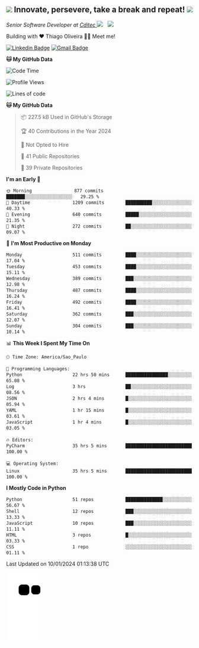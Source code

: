 <h2><img src="https://emojis.slackmojis.com/emojis/images/1531849430/4246/blob-sunglasses.gif?1531849430" width="30"/> Innovate, persevere, take a break and repeat! <img src="https://media.giphy.com/media/12oufCB0MyZ1Go/giphy.gif" width="50"></h2>
<img align='right' src="https://media.giphy.com/media/M9gbBd9nbDrOTu1Mqx/giphy.gif" width="230">
<p><em>Senior Software Developer at <a href="https://www.cditec.com.br/">Cditec
</a><img src="https://media.giphy.com/media/WUlplcMpOCEmTGBtBW/giphy.gif" width="30"> 
</em></p>



Building with ❤️ Thiago Oliveira 👋🏽 Meet me!

[![Linkedin Badge](https://img.shields.io/badge/-Thiago-blue?style=flat-square&logo=Linkedin&logoColor=white&link=https://www.linkedin.com/in/tgmarinho/)](https://www.linkedin.com/in/thiagoceconelo/) 
[![Gmail Badge](https://img.shields.io/badge/-thiceconelo@gmail.com-c14438?style=flat-square&logo=Gmail&logoColor=white&link=mailto:thiceconelo@gmail.com)](mailto:thiceconelo@gmail.com)

</em></p>

<!-- <span style="height ">
![Anurag's GitHub stats](https://github-readme-stats.vercel.app/api?username=arthurspk&show_icons=true&theme=tokyonight)
</span> -->

**🐱 My GitHub Data** 
<!--START_SECTION:waka-->
![Code Time](http://img.shields.io/badge/Code%20Time-1%2C046%20hrs%2027%20mins-blue)

![Profile Views](http://img.shields.io/badge/Profile%20Views-0-blue)

![Lines of code](https://img.shields.io/badge/From%20Hello%20World%20I%27ve%20Written-4.3%20million%20lines%20of%20code-blue)

**🐱 My GitHub Data** 

> 📦 227.5 kB Used in GitHub's Storage 
 > 
> 🏆 40 Contributions in the Year 2024
 > 
> 🚫 Not Opted to Hire
 > 
> 📜 41 Public Repositories 
 > 
> 🔑 39 Private Repositories 
 > 
**I'm an Early 🐤** 

```text
🌞 Morning                877 commits         ███████░░░░░░░░░░░░░░░░░░   29.25 % 
🌆 Daytime                1209 commits        ██████████░░░░░░░░░░░░░░░   40.33 % 
🌃 Evening                640 commits         █████░░░░░░░░░░░░░░░░░░░░   21.35 % 
🌙 Night                  272 commits         ██░░░░░░░░░░░░░░░░░░░░░░░   09.07 % 
```
📅 **I'm Most Productive on Monday** 

```text
Monday                   511 commits         ████░░░░░░░░░░░░░░░░░░░░░   17.04 % 
Tuesday                  453 commits         ████░░░░░░░░░░░░░░░░░░░░░   15.11 % 
Wednesday                389 commits         ███░░░░░░░░░░░░░░░░░░░░░░   12.98 % 
Thursday                 487 commits         ████░░░░░░░░░░░░░░░░░░░░░   16.24 % 
Friday                   492 commits         ████░░░░░░░░░░░░░░░░░░░░░   16.41 % 
Saturday                 362 commits         ███░░░░░░░░░░░░░░░░░░░░░░   12.07 % 
Sunday                   304 commits         ███░░░░░░░░░░░░░░░░░░░░░░   10.14 % 
```


📊 **This Week I Spent My Time On** 

```text
🕑︎ Time Zone: America/Sao_Paulo

💬 Programming Languages: 
Python                   22 hrs 50 mins      ████████████████░░░░░░░░░   65.08 % 
Log                      3 hrs               ██░░░░░░░░░░░░░░░░░░░░░░░   08.56 % 
JSON                     2 hrs 4 mins        █░░░░░░░░░░░░░░░░░░░░░░░░   05.94 % 
YAML                     1 hr 15 mins        █░░░░░░░░░░░░░░░░░░░░░░░░   03.61 % 
JavaScript               1 hr 4 mins         █░░░░░░░░░░░░░░░░░░░░░░░░   03.05 % 

🔥 Editors: 
PyCharm                  35 hrs 5 mins       █████████████████████████   100.00 % 

💻 Operating System: 
Linux                    35 hrs 5 mins       █████████████████████████   100.00 % 
```

**I Mostly Code in Python** 

```text
Python                   51 repos            ██████████████░░░░░░░░░░░   56.67 % 
Shell                    12 repos            ███░░░░░░░░░░░░░░░░░░░░░░   13.33 % 
JavaScript               10 repos            ███░░░░░░░░░░░░░░░░░░░░░░   11.11 % 
HTML                     3 repos             █░░░░░░░░░░░░░░░░░░░░░░░░   03.33 % 
CSS                      1 repo              ░░░░░░░░░░░░░░░░░░░░░░░░░   01.11 % 
```




 Last Updated on 10/01/2024 01:13:38 UTC
<!--END_SECTION:waka-->

![Snake animation](https://github.com/rafaballerini/rafaballerini/blob/output/github-contribution-grid-snake.svg)


<!---
ceconelo/ceconelo is a ✨ special ✨ repository because its `README.md` (this file) appears on your GitHub profile.
You can click the Preview link to take a look at your changes.
--->
